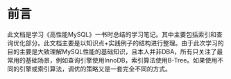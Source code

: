# 前言

此文档是学习《高性能MySQL》一书时总结的学习笔记。其中主要包括索引和查询优化部分。此文档主要是以知识点+实践例子的结构进行整理。由于此次学习的目的主要是大致理解MySQL性能的基础知识，且本人并非DBA，所有只关注了最常用的基础场景，例如查询引擎使用InnoDB，索引算法使用B-Tree。如果使用不同的引擎或索引算法，调优的策略又是一套完全不同的方式。

